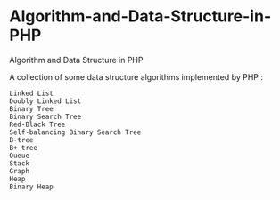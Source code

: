 # Algorithm-and-Data-Structure-in-PHP
Algorithm and Data Structure in PHP

A collection of some data structure algorithms implemented by PHP :

    Linked List
    Doubly Linked List
    Binary Tree
    Binary Search Tree
    Red-Black Tree
    Self-balancing Binary Search Tree
    B-tree
    B+ tree
    Queue
    Stack
    Graph
    Heap
    Binary Heap
